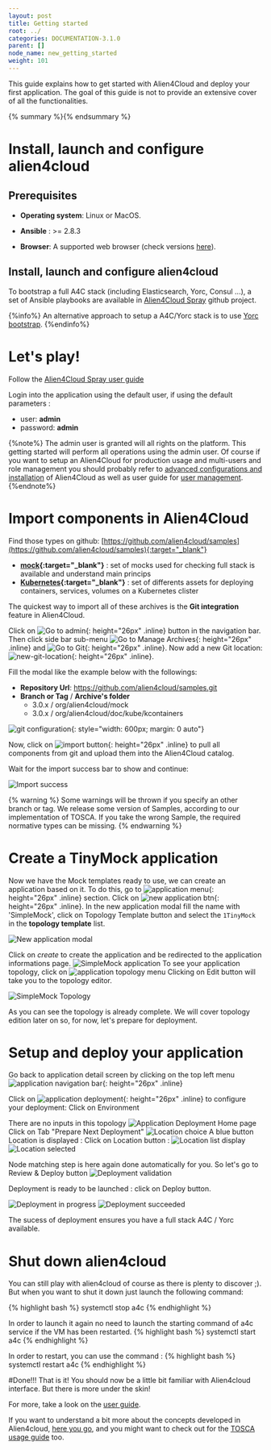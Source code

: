 ```yaml
---
layout: post
title: Getting started
root: ../
categories: DOCUMENTATION-3.1.0
parent: []
node_name: new_getting_started
weight: 101
---
```


This guide explains how to get started with Alien4Cloud and deploy your first application. The goal of this guide is not to provide an extensive cover of all the functionalities.

{% summary %}{% endsummary %}

# Install, launch and configure alien4cloud


## Prerequisites

* __Operating system__:<i class="fa fa-linux"></i> Linux or <i class="fa fa-apple"></i> MacOS.

* __Ansible__  : >= 2.8.3

* __Browser__: A supported web browser (check versions [here](/#/documentation/3.0.0/admin_guide/supported_platforms.html)).

## Install, launch and configure alien4cloud


To bootstrap a full A4C stack (including Elasticsearch, Yorc, Consul ...), a set of Ansible playbooks are available in [Alien4Cloud Spray](https://github.com/alien4cloud/alien4cloud-spray/tree/develop) github project.

{%info%}
An alternative approach to setup a A4C/Yorc stack is to use [Yorc bootstrap](https://yorc.readthedocs.io/en/stable/bootstrap.html).
{%endinfo%}

# Let's play!


Follow the [Alien4Cloud Spray user guide](https://github.com/alien4cloud/alien4cloud-spray/blob/develop/readme.md)

Login into the application using the default user, if using the default parameters :

* user: **admin**
* password: **admin**

{%note%}
The admin user is granted will all rights on the platform. This getting started will perform all operations using the admin user. Of course if you want to setup an Alien4Cloud for production usage and multi-users and role management you should probably refer to [advanced configurations and installation](#/documentation/3.0.0/admin_guide/advanced_configuration.html) of Alien4Cloud as well as user guide for [user management](#/documentation/3.0.0/user_guide/user_management.html).
{%endnote%}

# Import components in Alien4Cloud


Find those types on github: [https://github.com/alien4cloud/samples](https://github.com/alien4cloud/samples){:target="_blank"}

* **[mock](https://github.com/alien4cloud/samples/tree/3.0.x/org/alien4cloud/mock){:target="_blank"}** : set of mocks used for checking full stack is available and understand main princips
* **[Kubernetes](https://github.com/alien4cloud/samples/tree/3.0.x/org/alien4cloud/doc/kube/kcontainers){:target="_blank"}** : set of differents assets for deploying containers, services, volumes on a Kubernetes clister


The quickest way to import all of these archives is the **Git integration** feature in Alien4Cloud.

Click on ![Go to admin](../../images/3.1.0/getting_started/catalog.png){: height="26px" .inline} button in the navigation bar. Then click side bar sub-menu ![Go to Manage Archives](../../images/3.1.0/getting_started/manage_archives.png){: height="26px" .inline} and ![Go to Git](../../images/3.1.0/getting_started/git_import.png){: height="26px" .inline}.
Now add a new Git location: ![new-git-location](../../images/3.1.0/getting_started/git_location_new.png){: height="26px" .inline}.

Fill the modal like the example below with the followings:

* **Repository Url**:    https://github.com/alien4cloud/samples.git
* **Branch or Tag**  / **Archive's folder**
  * 3.0.x / org/alien4cloud/mock
  * 3.0.x / org/alien4cloud/doc/kube/kcontainers

![git configuration](../../images/3.1.0/getting_started/git_configuration.png){: style="width: 600px; margin: 0 auto"}

Now, click on ![import button](../../images/3.1.0/getting_started/import.png){: height="26px" .inline} to pull all components from git and upload them into the Alien4Cloud catalog.

Wait for the import success bar to show and continue:

![Import success](../../images/3.1.0/getting_started/import_success.png)

{% warning %}
Some warnings will be thrown if you specify an other branch or tag. We release some version of Samples, according to our implementation of TOSCA. If you take the wrong Sample, the required normative types can be missing.
{% endwarning %}



# Create a TinyMock application

Now we have the Mock templates ready to use, we can create an application based on it. To do this, go to ![application menu](../../images/3.1.0/getting_started/applications_menu.png){: height="26px" .inline} section. Click on ![new application btn](../../images/3.1.0/getting_started/new_application.png){: height="26px" .inline}. In the new application modal fill the name with 'SimpleMock', click on Topology Template button and select the `1TinyMock` in the **topology template** list.

![New application modal](../../images/3.1.0/getting_started/new_application_modal.png)

Click on _create_ to create the application and be redirected to the application informations page.
![SimpleMock application](../../images/3.1.0/getting_started/application_detail.png)
To see your application topology, click on ![application topology menu](../../images/3.1.0/getting_started/topology_sub_menu.png)
Clicking on Edit button will take you to the topology editor.

![SimpleMock Topology](../../images/3.1.0/getting_started/topology_editor.png)

As you can see the topology is already complete. We will cover topology edition later on so, for now, let's prepare for deployment.

# Setup and deploy your application
Go back to application detail screen by clicking on the top left menu ![application navigation bar](../../images/3.1.0/getting_started/application_navbar.png){: height="26px" .inline}

Click on ![application deployment](../../images/3.1.0/getting_started/application_deployment_menu.png){: height="26px" .inline} to configure your deployment:
Click on Environment

There are no inputs in this topology
![Application Deployment Home page](../../images/3.1.0/getting_started/application_deployment_home.png)
Click on Tab "Prepare Next Deployment"
![Location choice](../../images/3.1.0/getting_started/location_choice_1.png)
A blue button Location is displayed :
Click on Location button :
![Location list display](../../images/3.1.0/getting_started/location_choice_2.png)
![Location selected](../../images/3.1.0/getting_started/location_choice_3.png)

Node matching step is here again done automatically for you.
So let's go to Review & Deploy button
![Deployment validation](../../images/3.1.0/getting_started/validation_deployment.png)


Deployment is ready to be launched : click on Deploy button.

![Deployment in progress](../../images/3.1.0/getting_started/deployment_inprogress.png)
![Deployment succeeded](../../images/3.1.0/getting_started/deployment_succeeded.png)

The sucess of deployment ensures you have a full stack A4C / Yorc available.

# Shut down alien4cloud

You can still play with alien4cloud of course as there is plenty to discover ;). But when you want to shut it down just launch the following command:

{% highlight bash %}
systemctl stop a4c
{% endhighlight %}

In order to launch it again no need to launch the starting command of a4c service if the VM has been restarted.
{% highlight bash %}
systemctl start a4c
{% endhighlight %}

In order to restart, you can use the command :
{% highlight bash %}
systemctl restart a4c
{% endhighlight %}



#Done!!!
That is it! You should now be a little bit familiar with Alien4cloud interface. But there is more under the skin!

For more, take a look on the [user guide](#/documentation/3.0.0/user_guide/user_guide.html).

If you want to understand a bit more about the concepts developed in Alien4cloud, [here you go](#/documentation/3.0.0/concepts/concepts.html), and you might want to check out for the [TOSCA usage guide](#/documentation/3.0.0/devops_guide/dev_ops_guide.html) too.
